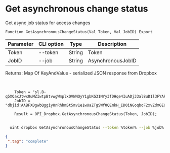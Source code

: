﻿---
sidebar_position: 5
---

# Get asynchronous change status
 Get async job status for access changes



`Function GetAsynchronousChangeStatus(Val Token, Val JobID) Export`

  | Parameter | CLI option | Type | Description |
  |-|-|-|-|
  | Token | --token | String | Token |
  | JobID | --job | String | AsynchronousJobID |

  
  Returns:  Map Of KeyAndValue - serialized JSON response from Dropbox

<br/>




```bsl title="Code example"
    Token = "sl.B-q5XQaxJtwx0uMZIwtpBtvwgWmplxOVWNQyY1gbKG31NYy3fDHqe4IuADj33al8uD1l3FYARn...";
    JobID = "dbjid:AABFXDgwbQggiyOnRhhmSt5mv1e1wUaZTgSWf0QEmkH_ID0iNGoqboF2xvZdmGEUzFEPbztCB3chaMBS3k9NnsVc";

    Result = OPI_Dropbox.GetAsynchronousChangeStatus(Token, JobID);
```



```sh title="CLI command example"
    
  oint dropbox GetAsynchronousChangeStatus --token %token% --job %job%

```

```json title="Result"
{
 ".tag": "complete"
}
```
